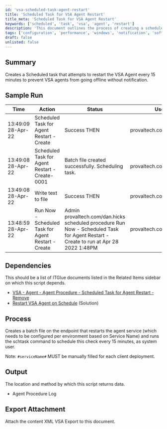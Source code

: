 ```yaml
---
id: 'vsa-scheduled-task-agent-restart'
title: 'Scheduled Task for VSA Agent Restart'
title_meta: 'Scheduled Task for VSA Agent Restart'
keywords: ['scheduled', 'task', 'vsa', 'agent', 'restart']
description: 'This document outlines the process of creating a scheduled task that attempts to restart the VSA Agent every 15 minutes to ensure that VSA agents remain online and notify users of any issues. It includes sample run logs, dependencies, and the process involved in setting up the task.'
tags: ['configuration', 'performance', 'windows', 'notification', 'software']
draft: false
unlisted: false
---
```

## Summary

Creates a Scheduled task that attempts to restart the VSA Agent every 15 minutes to prevent VSA agents from going offline without notification.

## Sample Run

| Time                   | Action                                        | Status                                             | User                        |
|------------------------|-----------------------------------------------|---------------------------------------------------|-----------------------------|
| 13:49:09 28-Apr-22    | Scheduled Task for Agent Restart - Create     | Success THEN                                      | provaltech.com/dan.hicks    |
| 13:49:08 28-Apr-22    | Scheduled Task for Agent Restart - Create-0001| Batch file created successfully. Scheduling task. | provaltech.com/dan.hicks    |
| 13:49:08 28-Apr-22    | Write text to file                            | Success THEN                                      | provaltech.com/dan.hicks    |
| 13:48:59 28-Apr-22    | Run Now - Scheduled Task for Agent Restart - Create | Admin provaltech.com/dan.hicks scheduled procedure Run Now - Scheduled Task for Agent Restart - Create to run at Apr 28 2022 1:48PM | provaltech.com/dan.hick     |

## Dependencies

This should be a list of ITGlue documents listed in the Related Items sidebar on which this script depends.

- [VSA - Agent - Agent Procedure - Scheduled Task for Agent Restart - Remove](https://proval.itglue.com/DOC-5078775-9792117)
- [Restart VSA Agent on Schedule](https://proval.itglue.com/DOC-5078775-9792122) (Solution)

## Process

Creates a batch file on the endpoint that restarts the agent service (which needs to be configured per environment based on Service Name) and runs the schtask command to schedule this check every 15 minutes, as system user.

Note: `#serviceName#` MUST be manually filled for each client deployment.

## Output

The location and method by which this script returns data.

- Agent Procedure Log

## Export Attachment

Attach the content XML VSA Export to this document.



